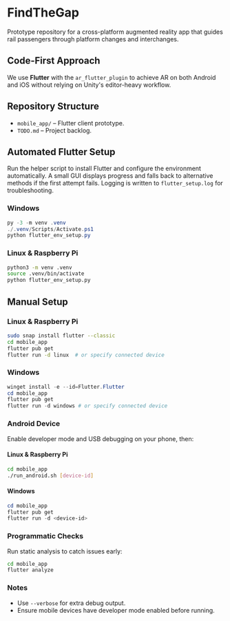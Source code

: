 # FindTheGap

Prototype repository for a cross-platform augmented reality app that guides rail passengers through platform changes and interchanges.

## Code-First Approach
We use **Flutter** with the `ar_flutter_plugin` to achieve AR on both Android and iOS without relying on Unity's editor-heavy workflow.

## Repository Structure
- `mobile_app/` – Flutter client prototype.
- `TODO.md` – Project backlog.

## Automated Flutter Setup
Run the helper script to install Flutter and configure the environment automatically. A small GUI displays progress and falls back to alternative methods if the first attempt fails. Logging is written to `flutter_setup.log` for troubleshooting.

### Windows
```powershell
py -3 -m venv .venv
./.venv/Scripts/Activate.ps1
python flutter_env_setup.py
```

### Linux & Raspberry Pi
```bash
python3 -m venv .venv
source .venv/bin/activate
python flutter_env_setup.py
```

## Manual Setup

### Linux & Raspberry Pi
```bash
sudo snap install flutter --classic
cd mobile_app
flutter pub get
flutter run -d linux  # or specify connected device
```

### Windows
```powershell
winget install -e --id=Flutter.Flutter
cd mobile_app
flutter pub get
flutter run -d windows # or specify connected device
```

### Android Device
Enable developer mode and USB debugging on your phone, then:

#### Linux & Raspberry Pi
```bash
cd mobile_app
./run_android.sh [device-id]
```

#### Windows
```powershell
cd mobile_app
flutter pub get
flutter run -d <device-id>
```

### Programmatic Checks
Run static analysis to catch issues early:
```bash
cd mobile_app
flutter analyze
```

### Notes
- Use `--verbose` for extra debug output.
- Ensure mobile devices have developer mode enabled before running.
